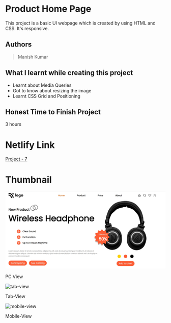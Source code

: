 
# Product Home Page

This project is a basic UI webpage which is created by using HTML and CSS. It's responsive.





## Authors

 >Manish Kumar


## What I learnt while creating this project

- Learnt about Media Queries
- Got to know about resizing the image
- Learnt CSS Grid and Positioning 



## Honest Time to Finish Project

3 hours



# Netlify Link

[Project - 7](https://project-7-mk.netlify.app/)

# Thumbnail

![thumbnail_pic](thumbnail.jpg)

PC View

![tab-view](https://user-images.githubusercontent.com/102028645/183283154-5fe12b20-42a7-4f66-a924-8ba0c87ff938.jpg)

Tab-View

![mobile-view](https://user-images.githubusercontent.com/102028645/183405218-fe030820-0252-4000-b1d5-6a9f63cf8b8a.jpg)

Mobile-View

